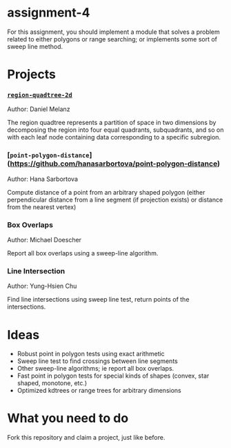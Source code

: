 assignment-4
============
For this assignment, you should implement a module that solves a problem related to either polygons or range searching; or implements some sort of sweep line method.

# Projects

### [`region-quadtree-2d`](https://github.com/melanz/region-quadtree-2d)

Author: Daniel Melanz

The region quadtree represents a partition of space in two dimensions by decomposing the region into four equal quadrants, subquadrants, and so on with each leaf node containing data corresponding to a specific subregion.

### [`point-polygon-distance`] (https://github.com/hanasarbortova/point-polygon-distance)

Author: Hana Sarbortova

Compute distance of a point from an arbitrary shaped polygon (either perpendicular
distance from a line segment (if projection exists) or distance from the nearest vertex)

### Box Overlaps

Author: Michael Doescher

Report all box overlaps using a sweep-line algorithm.

### Line Intersection

Author: Yung-Hsien Chu

Find line intersections using sweep line test, return points of the intersections.

# Ideas

* Robust point in polygon tests using exact arithmetic
* Sweep line test to find crossings between line segments
* Other sweep-line algorithms; ie report all box overlaps.
* Fast point in polygon tests for special kinds of shapes (convex, star shaped, monotone, etc.)
* Optimized kdtrees or range trees for arbitrary dimensions

# What you need to do

Fork this repository and claim a project, just like before.
